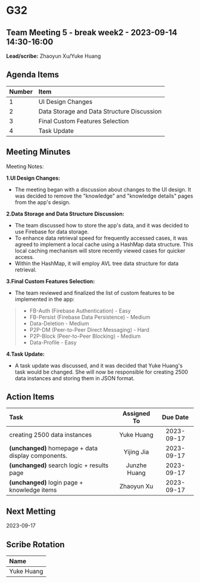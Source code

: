 # G32

## Team Meeting 5 - break week2  - 2023-09-14 14:30-16:00


**Lead/scribe:** Zhaoyun Xu/Yuke Huang

## Agenda Items
| Number   | Item                                       |
|:---------|:-------------------------------------------|
| 1 | UI Design Changes                          |
| 2 | Data Storage and Data Structure Discussion |
| 3 | Final Custom Features Selection            |
| 4 | Task Update                                |

## Meeting Minutes
Meeting Notes:

**1.UI Design Changes:**

- The meeting began with a discussion about changes to the UI design. It was decided to remove the "knowledge" and "knowledge details" pages from the app's design.

**2.Data Storage and Data Structure Discussion:**

- The team discussed how to store the app's data, and it was decided to use Firebase for data storage.
- To enhance data retrieval speed for frequently accessed cases, it was agreed to implement a local cache using a HashMap data structure. This local caching mechanism will store recently viewed cases for quicker access.
- Within the HashMap, it will employ AVL tree data structure for data retrieval.

**3.Final Custom Features Selection:**

- The team reviewed and finalized the list of custom features to be implemented in the app:

>- FB-Auth (Firebase Authentication) - Easy
>- FB-Persist (Firebase Data Persistence) - Medium
>- Data-Deletion - Medium
>- P2P-DM (Peer-to-Peer Direct Messaging) - Hard
>- P2P-Block (Peer-to-Peer Blocking) - Medium
>- Data-Profile - Easy

**4.Task Update:**

- A task update was discussed, and it was decided that Yuke Huang's task would be changed. She will now be responsible for creating 2500 data instances and storing them in JSON format.


## Action Items
| Task                                                | Assigned To  |   Due Date   |
|:----------------------------------------------------|:------------:|:------------:|
| creating 2500 data instances                        |  Yuke Huang  |  2023-09-17  |
| **(unchanged)** homepage + data display components. |  Yijing Jia  |  2023-09-17  |
| **(unchanged)** search logic + results page         | Junzhe Huang | 2023-09-17  |
| **(unchanged)** login page + knowledge items        |  Zhaoyun Xu  |  2023-09-17  |


## Next Metting
2023-09-17

## Scribe Rotation
| Name |
|:-----|
|Yuke Huang|

